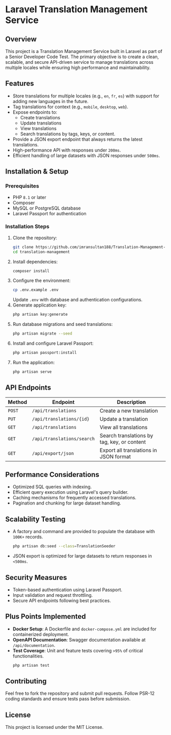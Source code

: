 # Laravel Translation Management Service

## Overview
This project is a Translation Management Service built in Laravel as part of a Senior Developer Code Test. The primary objective is to create a clean, scalable, and secure API-driven service to manage translations across multiple locales while ensuring high performance and maintainability.

## Features
- Store translations for multiple locales (e.g., `en`, `fr`, `es`) with support for adding new languages in the future.
- Tag translations for context (e.g., `mobile`, `desktop`, `web`).
- Expose endpoints to:
  - Create translations
  - Update translations
  - View translations
  - Search translations by tags, keys, or content.
- Provide a JSON export endpoint that always returns the latest translations.
- High-performance API with responses under `200ms`.
- Efficient handling of large datasets with JSON responses under `500ms`.

## Installation & Setup

### Prerequisites
- PHP `8.1` or later
- Composer
- MySQL or PostgreSQL database
- Laravel Passport for authentication

### Installation Steps
1. Clone the repository:
   ```sh
   git clone https://github.com/imransultan188/Translation-Management-Service.git
   cd translation-management
   ```
2. Install dependencies:
   ```sh
   composer install
   ```
3. Configure the environment:
   ```sh
   cp .env.example .env
   ```
   Update `.env` with database and authentication configurations.
4. Generate application key:
   ```sh
   php artisan key:generate
   ```
5. Run database migrations and seed translations:
   ```sh
   php artisan migrate --seed
   ```
6. Install and configure Laravel Passport:
   ```sh
   php artisan passport:install
   ```
7. Run the application:
   ```sh
   php artisan serve
   ```

## API Endpoints
| Method | Endpoint | Description |
|--------|----------|-------------|
| `POST` | `/api/translations` | Create a new translation |
| `PUT` | `/api/translations/{id}` | Update a translation |
| `GET` | `/api/translations` | View all translations |
| `GET` | `/api/translations/search` | Search translations by tag, key, or content |
| `GET` | `/api/export/json` | Export all translations in JSON format |

## Performance Considerations
- Optimized SQL queries with indexing.
- Efficient query execution using Laravel's query builder.
- Caching mechanisms for frequently accessed translations.
- Pagination and chunking for large dataset handling.

## Scalability Testing
- A factory and command are provided to populate the database with `100K+` records.
  ```sh
  php artisan db:seed --class=TranslationSeeder
  ```
- JSON export is optimized for large datasets to return responses in `<500ms`.

## Security Measures
- Token-based authentication using Laravel Passport.
- Input validation and request throttling.
- Secure API endpoints following best practices.

## Plus Points Implemented
- **Docker Setup**: A Dockerfile and `docker-compose.yml` are included for containerized deployment.
- **OpenAPI Documentation**: Swagger documentation available at `/api/documentation`.
- **Test Coverage**: Unit and feature tests covering `>95%` of critical functionalities.
  ```sh
  php artisan test
  ```

## Contributing
Feel free to fork the repository and submit pull requests. Follow PSR-12 coding standards and ensure tests pass before submission.

## License
This project is licensed under the MIT License.

